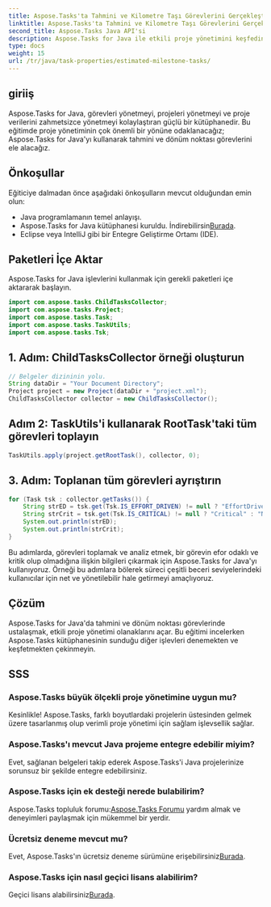 ```yaml
---
title: Aspose.Tasks'ta Tahmini ve Kilometre Taşı Görevlerini Gerçekleştirin
linktitle: Aspose.Tasks'ta Tahmini ve Kilometre Taşı Görevlerini Gerçekleştirin
second_title: Aspose.Tasks Java API'si
description: Aspose.Tasks for Java ile etkili proje yönetimini keşfedin. Tahmini ve kilometre taşı görevlerini zahmetsizce gerçekleştirin. Kütüphaneyi şimdi indirin!
type: docs
weight: 15
url: /tr/java/task-properties/estimated-milestone-tasks/
---
```

## giriiş
Aspose.Tasks for Java, görevleri yönetmeyi, projeleri yönetmeyi ve proje verilerini zahmetsizce yönetmeyi kolaylaştıran güçlü bir kütüphanedir. Bu eğitimde proje yönetiminin çok önemli bir yönüne odaklanacağız; Aspose.Tasks for Java'yı kullanarak tahmini ve dönüm noktası görevlerini ele alacağız.
## Önkoşullar
Eğiticiye dalmadan önce aşağıdaki önkoşulların mevcut olduğundan emin olun:
- Java programlamanın temel anlayışı.
-  Aspose.Tasks for Java kütüphanesi kuruldu. İndirebilirsin[Burada](https://releases.aspose.com/tasks/java/).
- Eclipse veya IntelliJ gibi bir Entegre Geliştirme Ortamı (IDE).
## Paketleri İçe Aktar
Aspose.Tasks for Java işlevlerini kullanmak için gerekli paketleri içe aktararak başlayın.
```java
import com.aspose.tasks.ChildTasksCollector;
import com.aspose.tasks.Project;
import com.aspose.tasks.Task;
import com.aspose.tasks.TaskUtils;
import com.aspose.tasks.Tsk;

```
## 1. Adım: ChildTasksCollector örneği oluşturun
```java
// Belgeler dizininin yolu.
String dataDir = "Your Document Directory";
Project project = new Project(dataDir + "project.xml");
ChildTasksCollector collector = new ChildTasksCollector();
```
## Adım 2: TaskUtils'i kullanarak RootTask'taki tüm görevleri toplayın
```java
TaskUtils.apply(project.getRootTask(), collector, 0);
```
## 3. Adım: Toplanan tüm görevleri ayrıştırın
```java
for (Task tsk : collector.getTasks()) {
    String strED = tsk.get(Tsk.IS_EFFORT_DRIVEN) != null ? "EffortDriven" : "Non-EffortDriven";
    String strCrit = tsk.get(Tsk.IS_CRITICAL) != null ? "Critical" : "Non-Critical";
    System.out.println(strED);
    System.out.println(strCrit);
}
```
Bu adımlarda, görevleri toplamak ve analiz etmek, bir görevin efor odaklı ve kritik olup olmadığına ilişkin bilgileri çıkarmak için Aspose.Tasks for Java'yı kullanıyoruz.
Örneği bu adımlara bölerek süreci çeşitli beceri seviyelerindeki kullanıcılar için net ve yönetilebilir hale getirmeyi amaçlıyoruz.
## Çözüm
Aspose.Tasks for Java'da tahmini ve dönüm noktası görevlerinde ustalaşmak, etkili proje yönetimi olanaklarını açar. Bu eğitimi incelerken Aspose.Tasks kütüphanesinin sunduğu diğer işlevleri denemekten ve keşfetmekten çekinmeyin.

## SSS
### Aspose.Tasks büyük ölçekli proje yönetimine uygun mu?
Kesinlikle! Aspose.Tasks, farklı boyutlardaki projelerin üstesinden gelmek üzere tasarlanmış olup verimli proje yönetimi için sağlam işlevsellik sağlar.
### Aspose.Tasks'ı mevcut Java projeme entegre edebilir miyim?
Evet, sağlanan belgeleri takip ederek Aspose.Tasks'i Java projelerinize sorunsuz bir şekilde entegre edebilirsiniz.
### Aspose.Tasks için ek desteği nerede bulabilirim?
 Aspose.Tasks topluluk forumu:[Aspose.Tasks Forumu](https://forum.aspose.com/c/tasks/15) yardım almak ve deneyimleri paylaşmak için mükemmel bir yerdir.
### Ücretsiz deneme mevcut mu?
 Evet, Aspose.Tasks'ın ücretsiz deneme sürümüne erişebilirsiniz[Burada](https://releases.aspose.com/).
### Aspose.Tasks için nasıl geçici lisans alabilirim?
 Geçici lisans alabilirsiniz[Burada](https://purchase.aspose.com/temporary-license/).